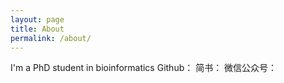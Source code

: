 ```yaml
---
layout: page
title: About
permalink: /about/
---
```


I'm a PhD student in bioinformatics
Github：
简书：
微信公众号：